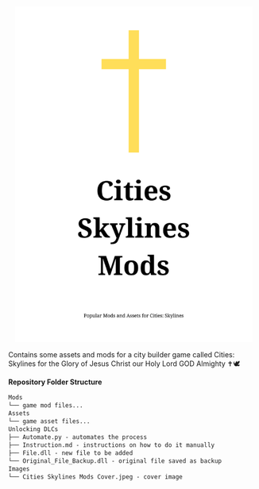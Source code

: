<div align="center">
  <img src="./Images/Cities Skylines Mods Cover.png" alt="Cities Skylines Mods Cover Image" width="477"/>
</div>

Contains some assets and mods for a city builder game called Cities: Skylines for the Glory of Jesus Christ our Holy Lord GOD Almighty ✝️🕊️

**Repository Folder Structure**

```
Mods
└── game mod files...
Assets
└── game asset files...
Unlocking DLCs
├── Automate.py - automates the process
├── Instruction.md - instructions on how to do it manually
├── File.dll - new file to be added
└── Original_File_Backup.dll - original file saved as backup
Images
└── Cities Skylines Mods Cover.jpeg - cover image
```